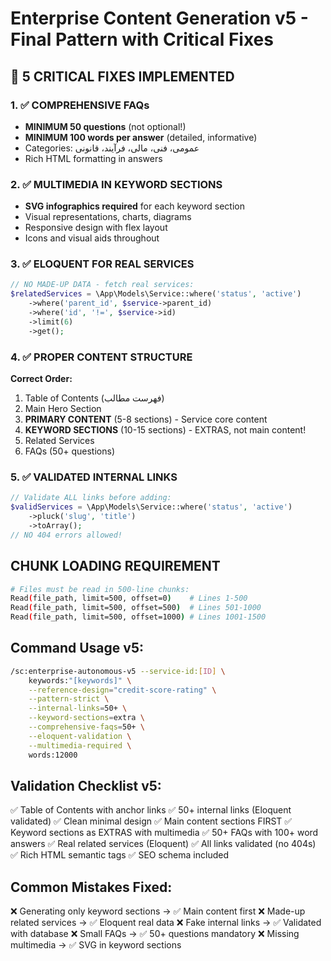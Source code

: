 # Enterprise Content Generation v5 - Final Pattern with Critical Fixes

## 🚨 5 CRITICAL FIXES IMPLEMENTED

### 1. ✅ COMPREHENSIVE FAQs
- **MINIMUM 50 questions** (not optional!)
- **MINIMUM 100 words per answer** (detailed, informative)
- Categories: عمومی، فنی، مالی، فرآیند، قانونی
- Rich HTML formatting in answers

### 2. ✅ MULTIMEDIA IN KEYWORD SECTIONS
- **SVG infographics required** for each keyword section
- Visual representations, charts, diagrams
- Responsive design with flex layout
- Icons and visual aids throughout

### 3. ✅ ELOQUENT FOR REAL SERVICES
```php
// NO MADE-UP DATA - fetch real services:
$relatedServices = \App\Models\Service::where('status', 'active')
    ->where('parent_id', $service->parent_id)
    ->where('id', '!=', $service->id)
    ->limit(6)
    ->get();
```

### 4. ✅ PROPER CONTENT STRUCTURE
**Correct Order:**
1. Table of Contents (فهرست مطالب)
2. Main Hero Section
3. **PRIMARY CONTENT** (5-8 sections) - Service core content
4. **KEYWORD SECTIONS** (10-15 sections) - EXTRAS, not main content!
5. Related Services
6. FAQs (50+ questions)

### 5. ✅ VALIDATED INTERNAL LINKS
```php
// Validate ALL links before adding:
$validServices = \App\Models\Service::where('status', 'active')
    ->pluck('slug', 'title')
    ->toArray();
// NO 404 errors allowed!
```

## CHUNK LOADING REQUIREMENT
```bash
# Files must be read in 500-line chunks:
Read(file_path, limit=500, offset=0)    # Lines 1-500
Read(file_path, limit=500, offset=500)  # Lines 501-1000
Read(file_path, limit=500, offset=1000) # Lines 1001-1500
```

## Command Usage v5:
```bash
/sc:enterprise-autonomous-v5 --service-id:[ID] \
    keywords:"[keywords]" \
    --reference-design="credit-score-rating" \
    --pattern-strict \
    --internal-links=50+ \
    --keyword-sections=extra \
    --comprehensive-faqs=50+ \
    --eloquent-validation \
    --multimedia-required \
    words:12000
```

## Validation Checklist v5:
✅ Table of Contents with anchor links
✅ 50+ internal links (Eloquent validated)
✅ Clean minimal design
✅ Main content sections FIRST
✅ Keyword sections as EXTRAS with multimedia
✅ 50+ FAQs with 100+ word answers
✅ Real related services (Eloquent)
✅ All links validated (no 404s)
✅ Rich HTML semantic tags
✅ SEO schema included

## Common Mistakes Fixed:
❌ Generating only keyword sections → ✅ Main content first
❌ Made-up related services → ✅ Eloquent real data
❌ Fake internal links → ✅ Validated with database
❌ Small FAQs → ✅ 50+ questions mandatory
❌ Missing multimedia → ✅ SVG in keyword sections